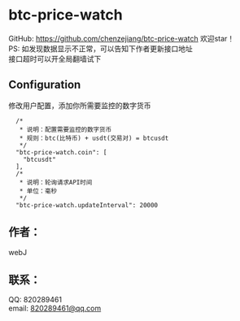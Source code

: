# btc-price-watch

GitHub: https://github.com/chenzejiang/btc-price-watch 欢迎star！<br>
PS: 如发现数据显示不正常，可以告知下作者更新接口地址<br>
接口超时可以开全局翻墙试下

## Configuration
修改用户配置，添加你所需要监控的数字货币
```
  /* 
   * 说明：配置需要监控的数字货币 
   * 规则：btc(比特币) + usdt(交易对) = btcusdt
   */
  "btc-price-watch.coin": [
    "btcusdt"
  ],
  /*
   * 说明：轮询请求API时间
   * 单位：毫秒
   */
  "btc-price-watch.updateInterval": 20000
```

## 作者：
webJ 

## 联系：
QQ: 820289461<br>
email: 820289461@qq.com
